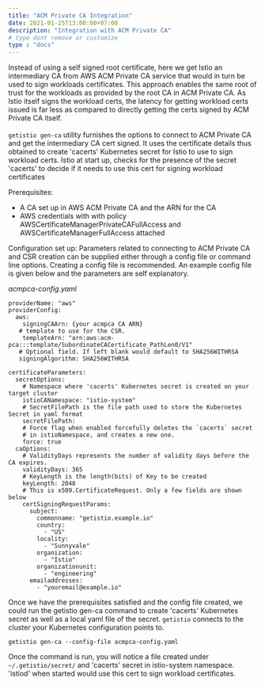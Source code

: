 ```yaml
---
title: "ACM Private CA Integration"
date: 2021-01-25T13:00:00+07:00
description: "Integration with ACM Private CA"
# type dont remove or customize
type : "docs"
---
```


Instead of using a self signed root certificate, here we get Istio an intermediary CA from AWS ACM Private CA service that would in turn be used to sign workloads certificates. This approach enables the same root of trust for the workloads as provided by the root CA in ACM Private CA. As Istio itself signs the workload certs, the latency for getting workload certs issued is far less as compared to directly getting the certs signed by ACM Private CA itself.
<br>
<br>
`getistio gen-ca` utility furnishes the options to connect to ACM Private CA and get the intermediary CA cert signed. It uses the certificate details thus obtained to create 'cacerts' Kubernetes secret for Istio to use to sign workload certs. Istio at start up, checks for the presence of the secret 'cacerts' to decide if it needs to use this cert for signing workload certificates

Prerequisites:
- A CA set up in AWS ACM Private CA and the ARN for the CA
- AWS credentials with with policy AWSCertificateManagerPrivateCAFullAccess and AWSCertificateManagerFullAccess attached

Configuration set up:
Parameters related to connecting to ACM Private CA and CSR creation can be supplied either through a config file or command line options. Creating a config file is recommended.
An example config file is given below and the parameters are self explanatory.

*acmpca-config.yaml*
```
providerName: "aws"
providerConfig:
  aws:
    signingCAArn: {your acmpca CA ARN}
   # template to use for the CSR.
    templateArn: "arn:aws:acm-pca:::template/SubordinateCACertificate_PathLen0/V1"
   # Optional field. If left blank would default to SHA256WITHRSA
   signingAlgorithm: SHA256WITHRSA

certificateParameters:
  secretOptions:
    # Namespace where 'cacerts' Kubernetes secret is created on your target cluster
    istioCANamespace: "istio-system"
    # SecretFilePath is the file path used to store the Kubernetes Secret in yaml format
    secretFilePath:
    # Force flag when enabled forcefully deletes the `cacerts` secret
    # in istioNamespace, and creates a new one.
    force: true
  caOptions:
    # ValidityDays represents the number of validity days before the CA expires.
    validityDays: 365
    # KeyLength is the length(bits) of Key to be created
    keyLength: 2048
    # This is x509.CertificateRequest. Only a few fields are shown below
    certSigningRequestParams:
      subject:
        commonname: "getistio.example.io"
        country:
          - "US"
        locality:
          - "Sunnyvale"
        organization:
          - "Istio"
        organizationunit:
          - "engineering"
      emailaddresses:
        - "youremail@example.io"
```

Once we have the prerequisites satisfied and the config file created, we could run the getistio gen-ca command to create 'cacerts' Kubernetes secret as well as a local yaml file of the secret. `getistio` connects to the cluster your Kubernetes configuration  points to.
```
getistio gen-ca --config-file acmpca-config.yaml
```

Once the command is run, you will notice a file created under `~/.getistio/secret/` and 'cacerts' secret in istio-system namespace. 'istiod' when started would use this cert to sign workload certificates.

